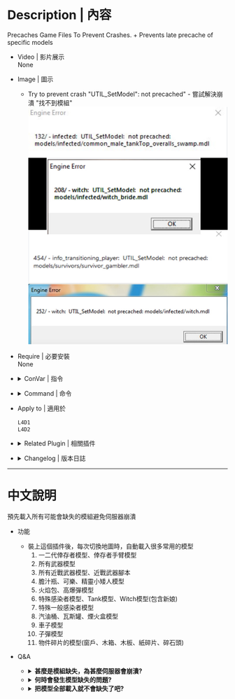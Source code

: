 
# Description | 內容
Precaches Game Files To Prevent Crashes. + Prevents late precache of specific models

* Video | 影片展示
<br>None

* Image | 圖示
	* Try to prevent crash "UTIL_SetModel": not precached" - 嘗試解決崩潰 "找不到模組"
    <br/>![l4d_game_files_precacher_1](image/l4d_game_files_precacher_1.jpg)

* Require | 必要安裝
<br/>None

* <details><summary>ConVar | 指令</summary>

	None
</details>

* <details><summary>Command | 命令</summary>

	None
</details>

* Apply to | 適用於
	```
	L4D1
	L4D2
	```

* <details><summary>Related Plugin | 相關插件</summary>

	1. [Late Model Precacher by Psyk0tik](https://forums.alliedmods.net/showthread.php?p=2776517): Catches unprecached models and tries to precache them to prevent crashes.
    	* 在遊戲中途檢測缺失的模型並緩存載入
</details>

* <details><summary>Changelog | 版本日誌</summary>

	```php
	//cravenge @ 2016
	//HarryPotter @ 2022-2023
	```
	* v1.0h (2023-1-19)
        * Remake Code
		* Add More models and Precache 
		* Prevents late precache of specific models

	* v1.8
        * [Original Plugin by cravenge](https://forums.alliedmods.net/showthread.php?t=291408)
</details>

- - - -
# 中文說明
預先載入所有可能會缺失的模組避免伺服器崩潰

* 功能
    * 裝上這個插件後，每次切換地圖時，自動載入很多常用的模型
		1. 一二代倖存者模型、倖存者手臂模型
		2. 所有武器模型
		3. 所有近戰武器模型、近戰武器腳本
		4. 膽汁瓶、可樂、精靈小矮人模型
		5. 火焰包、高爆彈模型
		6. 特殊感染者模型、Tank模型、Witch模型(包含新娘)
		7. 特殊一般感染者模型
		8. 汽油桶、瓦斯罐、煙火盒模型
		9. 車子模型
		10. 子彈模型
		11. 物件碎片的模型(窗戶、木箱、木板、紙碎片、碎石頭)

* Q&A
	* <details><summary><b>甚麼是模組缺失，為甚麼伺服器會崩潰?</b></summary>

		![l4d_game_files_precacher_1](image/l4d_game_files_precacher_1.jpg)
		* 在這款遊戲當中，地圖上生成特感、感染者、近戰武器、障礙物都必須要有外觀模型，如果這個模型沒有被地圖事先載入並緩存，伺服器將會崩潰，出現模型缺失的訊息
		* 在地圖載入的時候，如果地圖上有大量的物件要使用會載入很久
		* 每次切換地圖，所有緩存的模型會消失並需要重新載入模型
	</details>

	* <details><summary><b>何時會發生模型缺失的問題?</b></summary>

		* 三方圖作者忘記載入模型，譬如沒有載入小刀模型卻在地圖上生成小刀
		* 插件作者忘記載入模型，譬如安裝了不良的插件生成墮落生還者卻沒有載入墮落生還者的模型
		* 錯誤的模型或不存在，小刀的模型使用空白或不存在的檔案 (地圖出現Error)
		![l4d_game_files_precacher_2](image/l4d_game_files_precacher_2.jpg)
		* 在[The passing官方地圖第一關](https://youtu.be/WvtBeYD6i24?t=88)當中，強制用作弊代碼生成witch會導致崩潰，原因是該關卡只有新娘Witch模型沒有普通的Witch模型(2019年大更新已修正) 
	</details>

	* <details><summary><b>把模型全部載入就不會缺失了吧?</b></summary>

		* 這款遊戲光是模型就有上萬種檔案，不可能一張地圖內載入所有模組並緩存，況且伺服器有限制的
		* 大量使用模型會導致地圖lag、卡頓
	</details>
